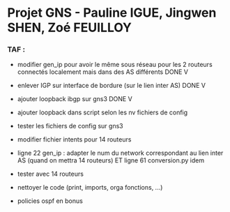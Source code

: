 # Projet GNS - Pauline IGUE, Jingwen SHEN, Zoé FEUILLOY
### TAF :
* modifier gen_ip pour avoir le même sous réseau pour les 2 routeurs connectés localement mais dans des AS différents DONE V
* enlever IGP sur interface de bordure (sur le lien inter AS) DONE V
* ajouter loopback ibgp sur gns3 DONE V
* ajouter loopback dans script selon les nv fichiers de config
* tester les fichiers de config sur gns3

* modifier fichier intents pour 14 routeurs
* ligne 22 gen_ip : adapter le num du network correspondant au lien inter AS (quand on mettra 14 routeurs) ET ligne 61 conversion.py idem
* tester avec 14 routeurs

* nettoyer le code (print, imports, orga fonctions, ...)
* policies ospf en bonus